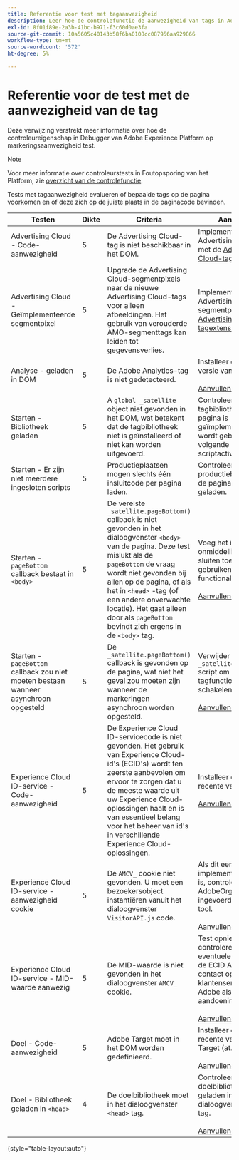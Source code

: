 ```yaml
---
title: Referentie voor test met tagaanwezigheid
description: Leer hoe de controlefunctie de aanwezigheid van tags in Adobe Experience Platform Debugger test.
exl-id: 8f01f89e-2a3b-41bc-b971-f3c60d0ae3fa
source-git-commit: 10a5605c40143b58f6ba0108cc087956aa929866
workflow-type: tm+mt
source-wordcount: '572'
ht-degree: 5%

---
```


# Referentie voor de test met de aanwezigheid van de tag

Deze verwijzing verstrekt meer informatie over hoe de controleureigenschap in Debugger van Adobe Experience Platform op markeringsaanwezigheid test.

>[!NOTE]
>
>Voor meer informatie over controleurstests in Foutopsporing van het Platform, zie [overzicht van de controlefunctie](./overview.md).

Tests met tagaanwezigheid evalueren of bepaalde tags op de pagina voorkomen en of deze zich op de juiste plaats in de paginacode bevinden.

| Testen | Dikte | Criteria | Aanbeveling |
| --- | --- | --- | --- |
| Advertising Cloud - Code-aanwezigheid | 5 | De Advertising Cloud-tag is niet beschikbaar in het DOM. | Implementeer de Advertising Cloud-tag met de [Advertising Cloud-tagextensie](../../destinations/catalog/advertising/adobe-advertising-cloud.md). |
| Advertising Cloud - Geïmplementeerde segmentpixel | 5 | Upgrade de Advertising Cloud-segmentpixels naar de nieuwe Advertising Cloud-tags voor alleen afbeeldingen. Het gebruik van verouderde AMO-segmenttags kan leiden tot gegevensverlies. | Implementeer de Advertising Cloud-segmentpixel met de [Advertising Cloud-tagextensie](../../destinations/catalog/advertising/adobe-advertising-cloud.md). |
| Analyse - geladen in DOM | 5 | De Adobe Analytics-tag is niet gedetecteerd. | Installeer de nieuwste versie van Analytics. <br><br>[Aanvullende informatie](https://experienceleague.adobe.com/docs/analytics/implementation/home.html) |
| Starten - Bibliotheek geladen | 5 | A `global _satellite` object niet gevonden in het DOM, wat betekent dat de tagbibliotheek niet is geïnstalleerd of niet kan worden uitgevoerd. | Controleer of de tagbibliotheek op de pagina is geïmplementeerd en niet wordt geblokkeerd door volgende scriptactiviteiten. |
| Starten - Er zijn niet meerdere ingesloten scripts | 5 | Productieplaatsen mogen slechts één insluitcode per pagina laden. | Controleer of alleen de productiebibliotheek op de pagina wordt geladen. |
| Starten - `pageBottom` callback bestaat in `<body>` | 5 | De vereiste `_satellite.pageBottom()` callback is niet gevonden in het dialoogvenster `<body>` van de pagina. Deze test mislukt als de `pageBottom` de vraag wordt niet gevonden bij allen op de pagina, of als het in `<head>` -tag (of een andere onverwachte locatie). Het gaat alleen door als `pageBottom` bevindt zich ergens in de `<body>` tag. | Voeg het inlinescript onmiddellijk vóór het sluiten toe `</body>` -tags gebruiken voor de juiste functionaliteit van tags.<br><br>[Aanvullende informatie](../../tags/ui/client-side/asynchronous-deployment.md) |
| Starten - `pageBottom` callback zou niet moeten bestaan wanneer asynchroon opgesteld | 5 | De `_satellite.pageBottom()` callback is gevonden op de pagina, wat niet het geval zou moeten zijn wanneer de markeringen asynchroon worden opgesteld. | Verwijder de `_satellite.pageBottom()` script om de juiste tagfunctionaliteit in te schakelen. <br><br>[Aanvullende informatie](../../tags/ui/client-side/asynchronous-deployment.md) |
| Experience Cloud ID-service - Code-aanwezigheid | 5 | De Experience Cloud ID-servicecode is niet gevonden. Het gebruik van Experience Cloud-id&#39;s (ECID&#39;s) wordt ten zeerste aanbevolen om ervoor te zorgen dat u de meeste waarde uit uw Experience Cloud-oplossingen haalt en is van essentieel belang voor het beheer van id&#39;s in verschillende Experience Cloud-oplossingen. | Installeer de meest recente versie van ECID.<br><br>[Aanvullende informatie](https://experienceleague.adobe.com/docs/id-service/using/intro/overview.html) |
| Experience Cloud ID-service - aanwezigheid cookie | 5 | De `AMCV_` cookie niet gevonden. U moet een bezoekersobject instantiëren vanuit het dialoogvenster `VisitorAPI.js` code. | Als dit een implementatie van tags is, controleert u of de AdobeOrg-id correct is ingevoerd in de ECID-tool. <br><br>[Aanvullende informatie](https://experienceleague.adobe.com/docs/id-service/using/intro/cookies.html) |
| Experience Cloud ID-service - MID-waarde aanwezig | 5 | De MID-waarde is niet gevonden in het dialoogvenster `AMCV_` cookie. | Test opnieuw om te controleren op een eventuele vertraging van de ECID API. Neem contact op met de klantenservice van Adobe als de aandoening aanhoudt. <br><br>[Aanvullende informatie](https://experienceleague.adobe.com/docs/id-service/using/intro/cookies.html) |
| Doel - Code-aanwezigheid | 5 | Adobe Target moet in het DOM worden gedefinieerd. | Installeer de meest recente versie van Target (at.js). <br><br>[Aanvullende informatie](https://experienceleague.adobe.com/docs/target/using/implement-target/implementing-target.html) |
| Doel - Bibliotheek geladen in `<head>` | 4 | De doelbibliotheek moet in het dialoogvenster `<head>` tag. | Controleer of de doelbibliotheek is geladen in het dialoogvenster `<head>` tag. <br><br>[Aanvullende informatie](https://experienceleague.adobe.com/docs/target/using/implement-target/implementing-target.html) |

{style="table-layout:auto"}
